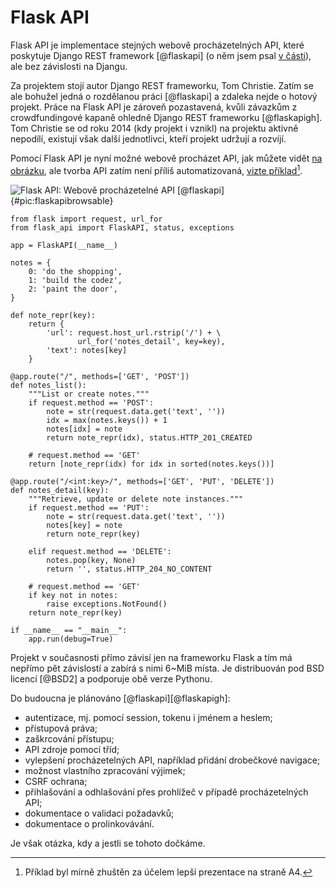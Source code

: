 Flask API
=========

Flask API je implementace stejných webově procházetelných API,
které poskytuje Django REST framework [@flaskapi] (o něm jsem psal [v části](#django-rest-framework@)),
ale bez závislosti na Djangu.

Za projektem stojí autor Django REST frameworku, Tom Christie.
Zatím se ale bohužel jedná o rozdělanou práci [@flaskapi] a zdaleka nejde o hotový projekt.
Práce na Flask API je zároveň pozastavená, kvůli závazkům z crowdfundingové kapaně ohledně Django REST frameworku [@flaskapigh].
Tom Christie se od roku 2014 (kdy projekt i vznikl) na projektu aktivně nepodílí, existují však další jednotlivci,
kteří projekt udržují a rozvíjí.

Pomocí Flask API je nyní možné webově procházet API, jak můžete vidět [na obrázku](#pic:flaskapibrowsable),
ale tvorba API zatím není příliš automatizovaná, [vizte příklad](#code:flaskapi)[^zhusteno].

[^zhusteno]: Příklad byl mírně zhuštěn za účelem lepší prezentace na straně A4.

![Flask API: Webově procházetelné API [@flaskapi]{#pic:flaskapibrowsable}](images/flask-api-browsable)

```{caption="{#code:flaskapi}Příklad použití z dokumentace Flask API \autocite{flaskapigh}" .python}
from flask import request, url_for
from flask_api import FlaskAPI, status, exceptions

app = FlaskAPI(__name__)

notes = {
    0: 'do the shopping',
    1: 'build the codez',
    2: 'paint the door',
}

def note_repr(key):
    return {
        'url': request.host_url.rstrip('/') + \
               url_for('notes_detail', key=key),
        'text': notes[key]
    }

@app.route("/", methods=['GET', 'POST'])
def notes_list():
    """List or create notes."""
    if request.method == 'POST':
        note = str(request.data.get('text', ''))
        idx = max(notes.keys()) + 1
        notes[idx] = note
        return note_repr(idx), status.HTTP_201_CREATED

    # request.method == 'GET'
    return [note_repr(idx) for idx in sorted(notes.keys())]

@app.route("/<int:key>/", methods=['GET', 'PUT', 'DELETE'])
def notes_detail(key):
    """Retrieve, update or delete note instances."""
    if request.method == 'PUT':
        note = str(request.data.get('text', ''))
        notes[key] = note
        return note_repr(key)

    elif request.method == 'DELETE':
        notes.pop(key, None)
        return '', status.HTTP_204_NO_CONTENT

    # request.method == 'GET'
    if key not in notes:
        raise exceptions.NotFound()
    return note_repr(key)

if __name__ == "__main__":
    app.run(debug=True)
```

Projekt v současnosti přímo závisí jen na frameworku Flask a tím má nepřímo pět závislostí a zabírá s nimi 6~MiB místa.
Je distribuován pod BSD licencí [@BSD2] a podporuje obě verze Pythonu.

Do budoucna je plánováno [@flaskapi][@flaskapigh]:

 * autentizace, mj. pomocí session, tokenu i jménem a heslem;
 * přístupová práva;
 * zaškrcování přístupu;
 * API zdroje pomocí tříd;
 * vylepšení procházetelných API, například přidání drobečkové navigace;
 * možnost vlastního zpracování výjimek;
 * CSRF ochrana;
 * přihlašování a odhlašování přes prohlížeč v případě procházetelných API;
 * dokumentace o validaci požadavků;
 * dokumentace o prolinkovávání.

Je však otázka, kdy a jestli se tohoto dočkáme.
